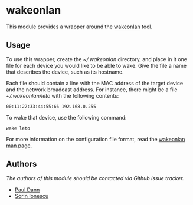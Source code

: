 wakeonlan
=========

This module provides a wrapper around the [wakeonlan][1] tool.

Usage
-----

To use this wrapper, create the *~/.wakeonlan* directory, and place in it one
file for each device you would like to be able to wake. Give the file a name
that describes the device, such as its hostname.

Each file should contain a line with the MAC address of the target device and
the network broadcast address. For instance, there might be a file
*~/.wakeonlan/leto* with the following contents:

    00:11:22:33:44:55:66 192.168.0.255

To wake that device, use the following command:

    wake leto

For more information on the configuration file format, read the
[wakeonlan man page][2].

Authors
-------

*The authors of this module should be contacted via Github issue tracker.*

 - [Paul Dann](/giddie)
 - [Sorin Ionescu](/sorin-ionescu)

[1]: http://gsd.di.uminho.pt/jpo/software/wakeonlan/
[2]: http://man.cx/wakeonlan

